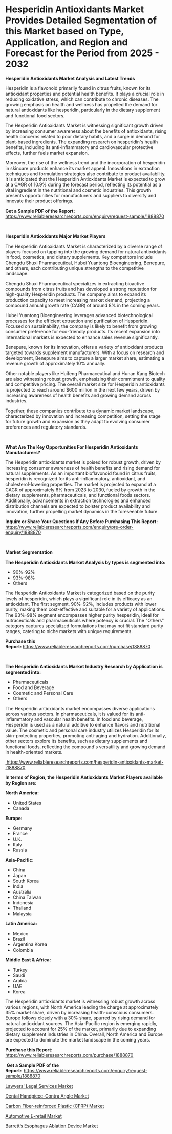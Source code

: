 <p><h1>Hesperidin Antioxidants Market Provides Detailed Segmentation of this Market based on Type, Application, and Region and Forecast for the Period from 2025 - 2032</h1></p><p><strong>Hesperidin Antioxidants Market Analysis and Latest Trends</strong></p>
<p><p>Hesperidin is a flavonoid primarily found in citrus fruits, known for its antioxidant properties and potential health benefits. It plays a crucial role in reducing oxidative stress, which can contribute to chronic diseases. The growing emphasis on health and wellness has propelled the demand for natural antioxidants like hesperidin, particularly in the dietary supplement and functional food sectors.</p><p>The Hesperidin Antioxidants Market is witnessing significant growth driven by increasing consumer awareness about the benefits of antioxidants, rising health concerns related to poor dietary habits, and a surge in demand for plant-based ingredients. The expanding research on hesperidin's health benefits, including its anti-inflammatory and cardiovascular protective effects, further fuels market expansion. </p><p>Moreover, the rise of the wellness trend and the incorporation of hesperidin in skincare products enhance its market appeal. Innovations in extraction techniques and formulation strategies also contribute to product availability. It is anticipated that the Hesperidin Antioxidants Market is expected to grow at a CAGR of 10.9% during the forecast period, reflecting its potential as a vital ingredient in the nutritional and cosmetic industries. This growth presents opportunities for manufacturers and suppliers to diversify and innovate their product offerings.</p></p>
<p><strong>Get a Sample PDF of the Report:&nbsp;</strong> <a href="https://www.reliableresearchreports.com/enquiry/request-sample/1888870?utm_campaign=9&utm_medium=2&utm_source=Github&utm_content=ia&utm_term=14012025&utm_id=hesperidin-antioxidants">https://www.reliableresearchreports.com/enquiry/request-sample/1888870</a></p>
<p>&nbsp;</p>
<p><strong>Hesperidin Antioxidants Major Market Players</strong></p>
<p><p>The Hesperidin Antioxidants Market is characterized by a diverse range of players focused on tapping into the growing demand for natural antioxidants in food, cosmetics, and dietary supplements. Key competitors include Chengdu Shuxi Pharmaceutical, Hubei Yuantong Bioengineering, Benepure, and others, each contributing unique strengths to the competitive landscape.</p><p>Chengdu Shuxi Pharmaceutical specializes in extracting bioactive compounds from citrus fruits and has developed a strong reputation for high-quality Hesperidin products. The company aims to expand its production capacity to meet increasing market demand, projecting a compound annual growth rate (CAGR) of around 8% in the coming years.</p><p>Hubei Yuantong Bioengineering leverages advanced biotechnological processes for the efficient extraction and purification of Hesperidin. Focused on sustainability, the company is likely to benefit from growing consumer preference for eco-friendly products. Its recent expansion into international markets is expected to enhance sales revenue significantly.</p><p>Benepure, known for its innovation, offers a variety of antioxidant products targeted towards supplement manufacturers. With a focus on research and development, Benepure aims to capture a larger market share, estimating a revenue growth of approximately 10% annually.</p><p>Other notable players like Huifeng Pharmaceutical and Hunan Kang Biotech are also witnessing robust growth, emphasizing their commitment to quality and competitive pricing. The overall market size for Hesperidin antioxidants is projected to reach around $600 million in the next few years, driven by increasing awareness of health benefits and growing demand across industries.</p><p>Together, these companies contribute to a dynamic market landscape, characterized by innovation and increasing competition, setting the stage for future growth and expansion as they adapt to evolving consumer preferences and regulatory standards.</p></p>
<p>&nbsp;</p>
<p><strong>What Are The Key Opportunities For Hesperidin Antioxidants Manufacturers?</strong></p>
<p><p>The Hesperidin antioxidants market is poised for robust growth, driven by increasing consumer awareness of health benefits and rising demand for natural supplements. As an important bioflavonoid found in citrus fruits, hesperidin is recognized for its anti-inflammatory, antioxidant, and cholesterol-lowering properties. The market is projected to expand at a CAGR of approximately 6% from 2023 to 2030, fueled by growth in the dietary supplements, pharmaceuticals, and functional foods sectors. Additionally, advancements in extraction technologies and enhanced distribution channels are expected to bolster product availability and innovation, further propelling market dynamics in the foreseeable future.</p></p>
<p><strong>Inquire or Share Your Questions If Any Before Purchasing This Report:</strong> <a href="https://www.reliableresearchreports.com/enquiry/pre-order-enquiry/1888870?utm_campaign=9&utm_medium=2&utm_source=Github&utm_content=ia&utm_term=14012025&utm_id=hesperidin-antioxidants">https://www.reliableresearchreports.com/enquiry/pre-order-enquiry/1888870</a></p>
<p>&nbsp;</p>
<p><strong>Market Segmentation</strong></p>
<p><strong>The Hesperidin Antioxidants Market Analysis by types is segmented into:</strong></p>
<p><ul><li>90%-92%</li><li>93%-98%</li><li>Others</li></ul></p>
<p><p>The Hesperidin Antioxidants Market is categorized based on the purity levels of hesperidin, which plays a significant role in its efficacy as an antioxidant. The first segment, 90%-92%, includes products with lower purity, making them cost-effective and suitable for a variety of applications. The 93%-98% segment encompasses higher purity hesperidin, ideal for nutraceuticals and pharmaceuticals where potency is crucial. The "Others" category captures specialized formulations that may not fit standard purity ranges, catering to niche markets with unique requirements.</p></p>
<p><strong>Purchase this Report:&nbsp;</strong><a href="https://www.reliableresearchreports.com/purchase/1888870?utm_campaign=9&utm_medium=2&utm_source=Github&utm_content=ia&utm_term=14012025&utm_id=hesperidin-antioxidants">https://www.reliableresearchreports.com/purchase/1888870</a></p>
<p>&nbsp;</p>
<p><strong>The Hesperidin Antioxidants Market Industry Research by Application is segmented into:</strong></p>
<p><ul><li>Pharmaceuticals</li><li>Food and Beverage</li><li>Cosmetic and Personal Care</li><li>Others</li></ul></p>
<p><p>The Hesperidin antioxidants market encompasses diverse applications across various sectors. In pharmaceuticals, it is valued for its anti-inflammatory and vascular health benefits. In food and beverage, Hesperidin is used as a natural additive to enhance flavors and nutritional value. The cosmetic and personal care industry utilizes Hesperidin for its skin-protecting properties, promoting anti-aging and hydration. Additionally, other sectors explore its benefits, such as dietary supplements and functional foods, reflecting the compound's versatility and growing demand in health-oriented markets.</p></p>
<p><a href="https://www.reliableresearchreports.com/hesperidin-antioxidants-market-r1888870?utm_campaign=9&utm_medium=2&utm_source=Github&utm_content=ia&utm_term=14012025&utm_id=hesperidin-antioxidants">&nbsp;https://www.reliableresearchreports.com/hesperidin-antioxidants-market-r1888870</a></p>
<p><strong>In terms of Region, the Hesperidin Antioxidants Market Players available by Region are:</strong></p>
<p>
    <p> <strong> North America: </strong>
        <ul>
            <li>United States</li>
            <li>Canada</li>
        </ul>
        </p> 
    <p> <strong> Europe: </strong>
        <ul>
            <li>Germany</li>
            <li>France</li>
            <li>U.K.</li>
            <li>Italy</li>
            <li>Russia</li>
        </ul>
        </p> 
    <p> <strong> Asia-Pacific: </strong>
        <ul>
            <li>China</li>
            <li>Japan</li>
            <li>South Korea</li>
            <li>India</li>
            <li>Australia</li>
            <li>China Taiwan</li>
            <li>Indonesia</li>
            <li>Thailand</li>
            <li>Malaysia</li>
        </ul>
        </p> 
    <p> <strong> Latin America: </strong>
        <ul>
            <li>Mexico</li>
            <li>Brazil</li>
            <li>Argentina Korea</li>
            <li>Colombia</li>
        </ul>
        </p> 
    <p> <strong> Middle East & Africa: </strong>
        <ul>
            <li>Turkey</li>
            <li>Saudi</li>
            <li>Arabia</li>
            <li>UAE</li>
            <li>Korea</li>
        </ul>
    </p>
    </p>
<p><p>The Hesperidin antioxidants market is witnessing robust growth across various regions, with North America leading the charge at approximately 35% market share, driven by increasing health-conscious consumers. Europe follows closely with a 30% share, spurred by rising demand for natural antioxidant sources. The Asia-Pacific region is emerging rapidly, projected to account for 25% of the market, primarily due to expanding dietary supplement industries in China. Overall, North America and Europe are expected to dominate the market landscape in the coming years.</p></p>
<p><strong>Purchase this Report: </strong><a href="https://www.reliableresearchreports.com/purchase/1888870?utm_campaign=9&utm_medium=2&utm_source=Github&utm_content=ia&utm_term=14012025&utm_id=hesperidin-antioxidants">https://www.reliableresearchreports.com/purchase/1888870</a></p>
<p>&nbsp;<strong>Get a Sample PDF of the Report:&nbsp;&nbsp;</strong><a href="https://www.reliableresearchreports.com/enquiry/request-sample/1888870?utm_campaign=9&utm_medium=2&utm_source=Github&utm_content=ia&utm_term=14012025&utm_id=hesperidin-antioxidants">https://www.reliableresearchreports.com/enquiry/request-sample/1888870</a></p>
<p><strong></strong></p>
<p><p><a href="https://github.com/ulyssacrayne00231/Market-Research-Report-List-1/blob/main/lawyers-legal-services-market.md?utm_campaign=9&utm_medium=2&utm_source=Github&utm_content=ia&utm_term=14012025&utm_id=hesperidin-antioxidants">Lawyers' Legal Services Market</a></p><p><a href="https://github.com/SanjidaMahmud54/Market-Research-Report-List-1/blob/main/dental-handpiece-contra-angle-market.md?utm_campaign=9&utm_medium=2&utm_source=Github&utm_content=ia&utm_term=14012025&utm_id=hesperidin-antioxidants">Dental Handpiece-Contra Angle Market</a></p><p><a href="https://github.com/WashimHussain441/Market-Research-Report-List-1/blob/main/carbon-fiber-reinforced-plastic-cfrp-market.md?utm_campaign=9&utm_medium=2&utm_source=Github&utm_content=ia&utm_term=14012025&utm_id=hesperidin-antioxidants">Carbon Fiber-reinforced Plastic  (CFRP) Market</a></p><p><a href="https://github.com/hgf64gh/Market-Research-Report-List-1/blob/main/automotive-e-retail-market.md?utm_campaign=9&utm_medium=2&utm_source=Github&utm_content=ia&utm_term=14012025&utm_id=hesperidin-antioxidants">Automotive E-retail Market</a></p><p><a href="https://github.com/manesros8/Market-Research-Report-List-1/blob/main/barretts-esophagus-ablation-device-market.md?utm_campaign=9&utm_medium=2&utm_source=Github&utm_content=ia&utm_term=14012025&utm_id=hesperidin-antioxidants">Barrett’s Esophagus Ablation Device Market</a></p></p>